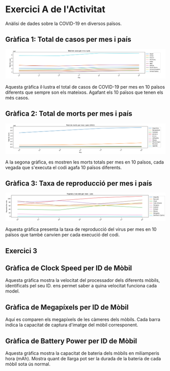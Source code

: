 # Exercici A de l'Activitat

Anàlisi de dades sobre la COVID-19 en diversos països.

## Gràfica 1: Total de casos per mes i país

![Total de casos per mes i país](./images/anavarro_grafica1.png)

Aquesta gràfica il·lustra el total de casos de COVID-19 per mes en 10 països diferents que sempre son els mateixos. Agafant els 10 països que tenen els més casos.

## Gràfica 2: Total de morts per mes i país

![Total de morts per mes i país](./images/anavarro_grafica2.png)

A la segona gràfica, es mostren les morts totals per mes en 10 països, cada vegada que s'executa el codi agafa 10 països diferents. 

## Gràfica 3: Taxa de reproducció per mes i país

![Taxa de reproducció per mes i país](./images/anavarro_grafica3.png)

Aquesta gràfica presenta la taxa de reproducció del virus per mes en 10 països que també canvien per cada execució del codi.

## Exercici 3 

## Gràfica de Clock Speed per ID de Mòbil

Aquesta gràfica mostra la velocitat del processador dels diferents mòbils, identificats pel seu ID. ens permet saber a quina velocitat funciona cada model.

## Gràfica de Megapíxels per ID de Mòbil

Aquí es comparen els megapíxels de les càmeres dels mòbils. Cada barra indica la capacitat de captura d'imatge del mòbil corresponent.

## Gràfica de Battery Power per ID de Mòbil

Aquesta gràfica mostra la capacitat de bateria dels mòbils en miliamperis hora (mAh). Mostra quant de llarga pot ser la durada de la bateria de cada mòbil sota ús normal.